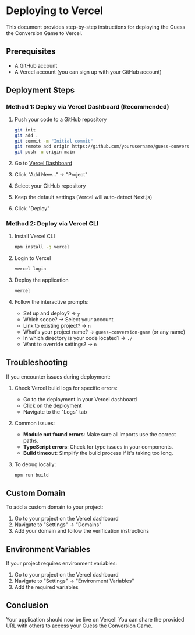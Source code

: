 # Deploying to Vercel

This document provides step-by-step instructions for deploying the Guess the Conversion Game to Vercel.

## Prerequisites

- A GitHub account
- A Vercel account (you can sign up with your GitHub account)

## Deployment Steps

### Method 1: Deploy via Vercel Dashboard (Recommended)

1. Push your code to a GitHub repository
   ```bash
   git init
   git add .
   git commit -m "Initial commit"
   git remote add origin https://github.com/yourusername/guess-conversion-game.git
   git push -u origin main
   ```

2. Go to [Vercel Dashboard](https://vercel.com/dashboard)
3. Click "Add New..." → "Project"
4. Select your GitHub repository
5. Keep the default settings (Vercel will auto-detect Next.js)
6. Click "Deploy"

### Method 2: Deploy via Vercel CLI

1. Install Vercel CLI
   ```bash
   npm install -g vercel
   ```

2. Login to Vercel
   ```bash
   vercel login
   ```

3. Deploy the application
   ```bash
   vercel
   ```

4. Follow the interactive prompts:
   - Set up and deploy? → `y`
   - Which scope? → Select your account
   - Link to existing project? → `n`
   - What's your project name? → `guess-conversion-game` (or any name)
   - In which directory is your code located? → `./`
   - Want to override settings? → `n`

## Troubleshooting

If you encounter issues during deployment:

1. Check Vercel build logs for specific errors:
   - Go to the deployment in your Vercel dashboard
   - Click on the deployment
   - Navigate to the "Logs" tab

2. Common issues:
   - **Module not found errors**: Make sure all imports use the correct paths.
   - **TypeScript errors**: Check for type issues in your components.
   - **Build timeout**: Simplify the build process if it's taking too long.

3. To debug locally:
   ```bash
   npm run build
   ```

## Custom Domain

To add a custom domain to your project:

1. Go to your project on the Vercel dashboard
2. Navigate to "Settings" → "Domains"
3. Add your domain and follow the verification instructions

## Environment Variables

If your project requires environment variables:

1. Go to your project on the Vercel dashboard
2. Navigate to "Settings" → "Environment Variables"
3. Add the required variables

## Conclusion

Your application should now be live on Vercel! You can share the provided URL with others to access your Guess the Conversion Game.